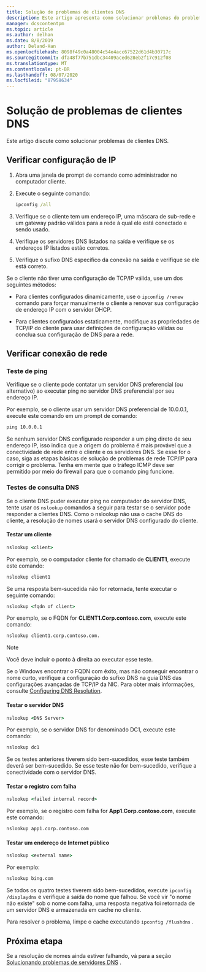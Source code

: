 ```yaml
---
title: Solução de problemas de clientes DNS
description: Este artigo apresenta como solucionar problemas do problema de DNS do lado do cliente.
manager: dcscontentpm
ms.topic: article
ms.author: delhan
ms.date: 8/8/2019
author: Deland-Han
ms.openlocfilehash: 8098f49c0a48004c54e4acc67522d61d4b30717c
ms.sourcegitcommit: dfa48f77b751dbc34409aced628eb2f17c912f08
ms.translationtype: MT
ms.contentlocale: pt-BR
ms.lasthandoff: 08/07/2020
ms.locfileid: "87958634"
---
```

# <a name="troubleshooting-dns-clients"></a>Solução de problemas de clientes DNS

Este artigo discute como solucionar problemas de clientes DNS.

## <a name="check-ip-configuration"></a>Verificar configuração de IP

1. Abra uma janela de prompt de comando como administrador no computador cliente.

2. Execute o seguinte comando:

   ```cmd
   ipconfig /all
   ```

3. Verifique se o cliente tem um endereço IP, uma máscara de sub-rede e um gateway padrão válidos para a rede à qual ele está conectado e sendo usado.

4. Verifique os servidores DNS listados na saída e verifique se os endereços IP listados estão corretos.

5. Verifique o sufixo DNS específico da conexão na saída e verifique se ele está correto.

Se o cliente não tiver uma configuração de TCP/IP válida, use um dos seguintes métodos:

* Para clientes configurados dinamicamente, use o `ipconfig /renew` comando para forçar manualmente o cliente a renovar sua configuração de endereço IP com o servidor DHCP.

* Para clientes configurados estaticamente, modifique as propriedades de TCP/IP do cliente para usar definições de configuração válidas ou conclua sua configuração de DNS para a rede.

## <a name="check-network-connection"></a>Verificar conexão de rede

### <a name="ping-test"></a>Teste de ping

Verifique se o cliente pode contatar um servidor DNS preferencial (ou alternativo) ao executar ping no servidor DNS preferencial por seu endereço IP.

Por exemplo, se o cliente usar um servidor DNS preferencial de 10.0.0.1, execute este comando em um prompt de comando:

```cmd
ping 10.0.0.1
```

Se nenhum servidor DNS configurado responder a um ping direto de seu endereço IP, isso indica que a origem do problema é mais provável que a conectividade de rede entre o cliente e os servidores DNS. Se esse for o caso, siga as etapas básicas de solução de problemas de rede TCP/IP para corrigir o problema. Tenha em mente que o tráfego ICMP deve ser permitido por meio do firewall para que o comando ping funcione.

### <a name="dns-query-tests"></a>Testes de consulta DNS

Se o cliente DNS puder executar ping no computador do servidor DNS, tente usar os `nslookup` comandos a seguir para testar se o servidor pode responder a clientes DNS. Como o nslookup não usa o cache DNS do cliente, a resolução de nomes usará o servidor DNS configurado do cliente.

#### <a name="test-a-client"></a>Testar um cliente

```cmd
nslookup <client>
```

Por exemplo, se o computador cliente for chamado de **CLIENT1**, execute este comando:

```cmd
nslookup client1
```

Se uma resposta bem-sucedida não for retornada, tente executar o seguinte comando:

```cmd
nslookup <fqdn of client>
```

Por exemplo, se o FQDN for **CLIENT1.Corp.contoso.com**, execute este comando:

```cmd
nslookup client1.corp.contoso.com.
```

> [!NOTE]
> Você deve incluir o ponto à direita ao executar esse teste.

Se o Windows encontrar o FQDN com êxito, mas não conseguir encontrar o nome curto, verifique a configuração do sufixo DNS na guia DNS das configurações avançadas de TCP/IP da NIC. Para obter mais informações, consulte [Configuring DNS Resolution](/previous-versions/tn-archive/dd163570(v=technet.10)#configuring-dns-resolution).

#### <a name="test-the-dns-server"></a>Testar o servidor DNS

```cmd
nslookup <DNS Server>
```

Por exemplo, se o servidor DNS for denominado DC1, execute este comando:

```cmd
nslookup dc1
```
Se os testes anteriores tiverem sido bem-sucedidos, esse teste também deverá ser bem-sucedido. Se esse teste não for bem-sucedido, verifique a conectividade com o servidor DNS.

#### <a name="test-the-failing-record"></a>Testar o registro com falha

```cmd
nslookup <failed internal record>
```

Por exemplo, se o registro com falha for **App1.Corp.contoso.com**, execute este comando:

```cmd
nslookup app1.corp.contoso.com
```

#### <a name="test-a-public-internet-address"></a>Testar um endereço de Internet público

```cmd
nslookup <external name>
```

Por exemplo:
```cmd
nslookup bing.com
```

Se todos os quatro testes tiverem sido bem-sucedidos, execute `ipconfig /displaydns` e verifique a saída do nome que falhou. Se você vir "o nome não existe" sob o nome com falha, uma resposta negativa foi retornada de um servidor DNS e armazenada em cache no cliente.

Para resolver o problema, limpe o cache executando `ipconfig /flushdns` .

## <a name="next-step"></a>Próxima etapa

Se a resolução de nomes ainda estiver falhando, vá para a seção [Solucionando problemas de servidores DNS](troubleshoot-dns-server.md) .
